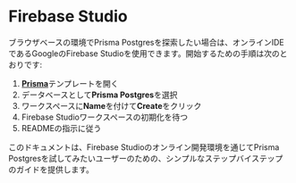 # Firebase Studio

ブラウザベースの環境でPrisma Postgresを探索したい場合は、オンラインIDEであるGoogleのFirebase Studioを使用できます。開始するための手順は次のとおりです:

1. [**Prisma**](https://pris.ly/idx-starter)テンプレートを開く
2. データベースとして**Prisma Postgres**を選択
3. ワークスペースに**Name**を付けて**Create**をクリック
4. Firebase Studioワークスペースの初期化を待つ
5. READMEの指示に従う

このドキュメントは、Firebase Studioのオンライン開発環境を通じてPrisma Postgresを試してみたいユーザーのための、シンプルなステップバイステップのガイドを提供します。
